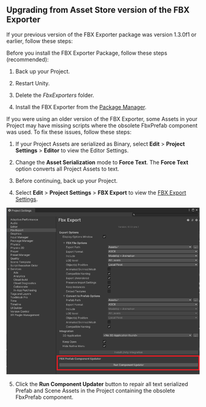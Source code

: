 ## Upgrading from Asset Store version of the FBX Exporter

If your previous version of the FBX Exporter package was version 1.3.0f1 or earlier, follow these steps:

Before you install the FBX Exporter Package, follow these steps (recommended):

1. Back up your Project.

2. Restart Unity.

3. Delete the *FbxExporters* folder.

4. Install the FBX Exporter from the [Package Manager](https://docs.unity3d.com/Manual/upm-ui-install.html).

If you were using an older version of the FBX Exporter, some Assets in your Project may have missing scripts where the obsolete FbxPrefab component was used. To fix these issues, follow these steps:

1. If your Project Assets are serialized as Binary, select __Edit__ > __Project Settings__ > __Editor__ to view the Editor Settings.

2. Change the __Asset Serialization__ mode to __Force Text__. The __Force Text__ option converts all Project Assets to text.

3. Before continuing, back up your Project.

4. Select __Edit__ > __Project Settings__ > __FBX Export__ to view the [FBX Export Settings](options.md).

  ![Run Component Updated button](images/FBXExporter_RunComponentUpdater.png)

5. Click the __Run Component Updater__ button to repair all text serialized Prefab and Scene Assets in the Project containing the obsolete FbxPrefab component.
